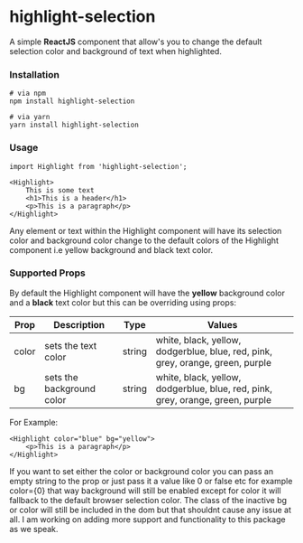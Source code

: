 # highlight-selection
A simple **ReactJS** component that allow's you to change the default selection color and background of text when highlighted.

### Installation 

```
# via npm
npm install highlight-selection

# via yarn
yarn install highlight-selection
```

### Usage

```
import Highlight from 'highlight-selection';

<Highlight>
    This is some text 
    <h1>This is a header</h1>
    <p>This is a paragraph</p>  
</Highlight>
```

Any element or text within the Highlight component will have its selection color and background color change to the default colors of the Highlight component i.e yellow background and black text color.

### Supported Props 

By default the Highlight component will have the **yellow** background color and a **black** text color but this can be overriding using props:

| Prop | Description | Type | Values
| ----------- | ----------- | ----------- | ----------- |
| color | sets the text color | string | white, black, yellow, dodgerblue, blue, red, pink, grey, orange, green, purple
| bg | sets the background color | string | white, black, yellow, dodgerblue, blue, red, pink, grey, orange, green, purple

For Example:
```
<Highlight color="blue" bg="yellow">
    <p>This is a paragraph</p>  
</Highlight>
```

 If you want to set either the color or background color you can pass an empty string to the prop or just pass it a value like 0 or false etc for example color={0} that way background will still be enabled except for color it will fallback to the default browser selection color. The class of the inactive bg or color will still be included in the dom but that shouldnt cause any issue at all. I am working on adding more support and functionality to this package as we speak.
